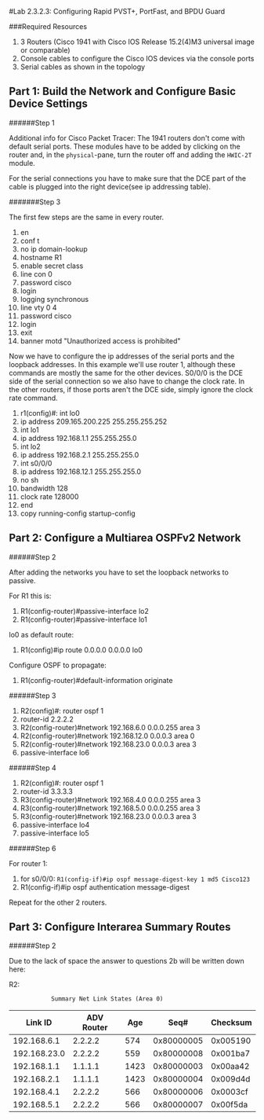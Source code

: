#Lab 2.3.2.3: Configuring Rapid PVST+, PortFast, and BPDU Guard

###Required Resources
1. 3 Routers (Cisco 1941 with Cisco IOS Release 15.2(4)M3 universal image or comparable)
2.  Console cables to configure the Cisco IOS devices via the console ports 
3.  Serial cables as shown in the topology


## Part 1: Build the Network and Configure Basic Device Settings ##

######Step 1

Additional info for Cisco Packet Tracer: The 1941 routers don't come with default serial ports. These modules have to be added by clicking on the router and, in the `physical`-pane, turn the router off and adding the `HWIC-2T` module.

For the serial connections you have to make sure that the DCE part of the cable is plugged into the right device(see ip addressing table).

#######Step 3

The first few steps are the same in every router.

1. en
2. conf t
3. no ip domain-lookup
4. hostname R1
5. enable secret class
6. line con 0
7. password cisco
8. login
9. logging synchronous
10. line vty 0 4
11. password cisco
12. login
13. exit
14. banner motd "Unauthorized access is prohibited"

Now we have to configure the ip addresses of the serial ports and the loopback addresses.
In this example we'll use router 1, although these commands are mostly the same for the other devices.
S0/0/0 is the DCE side of the serial connection so we also have to change the clock rate. In the other routers, if those ports aren't the DCE side, simply ignore the clock rate command.

1. r1(config)#: int lo0
2. ip address 209.165.200.225 255.255.255.252
3. int lo1 
4. ip address 192.168.1.1 255.255.255.0
5. int lo2
6. ip address 192.168.2.1 255.255.255.0
7. int s0/0/0
8. ip address 192.168.12.1 255.255.255.0
9. no sh
10. bandwidth 128
11. clock rate 128000
12. end
13. copy running-config startup-config 

## Part 2: Configure a Multiarea OSPFv2 Network ##

######Step 2

After adding the networks you have to set the loopback networks to passive.


For R1 this is:

1. R1(config-router)#passive-interface lo2
2. R1(config-router)#passive-interface lo1

lo0 as default route:

1. R1(config)#ip route 0.0.0.0 0.0.0.0 lo0

Configure OSPF to propagate:

1. R1(config-router)#default-information originate 

######Step 3

1. R2(config)#: router ospf 1
2. router-id 2.2.2.2
3. R2(config-router)#network 192.168.6.0 0.0.0.255 area 3
4. R2(config-router)#network 192.168.12.0 0.0.0.3 area 0
5. R2(config-router)#network 192.168.23.0 0.0.0.3 area 3
6. passive-interface lo6

######Step 4

1. R2(config)#: router ospf 1
2. router-id 3.3.3.3
3. R3(config-router)#network 192.168.4.0 0.0.0.255 area 3
4. R3(config-router)#network 192.168.5.0 0.0.0.255 area 3
5. R3(config-router)#network 192.168.23.0 0.0.0.3 area 3
6. passive-interface lo4
7. passive-interface lo5

######Step 6

For router 1:

1. for s0/0/0: `R1(config-if)#ip ospf message-digest-key 1 md5 Cisco123`
2. R1(config-if)#ip ospf authentication message-digest  

Repeat for the other 2 routers.

## Part 3: Configure Interarea Summary Routes ##

######Step 2

Due to the lack of space the answer to questions 2b will be written down here:

R2:

                Summary Net Link States (Area 0)
| Link ID   |       ADV Router   |   Age      |   Seq#    |   Checksum|
|---|---|---|---|---|
|192.168.6.1 |    2.2.2.2    |     574    |   0x80000005 |0x005190|
|192.168.23.0  |  2.2.2.2        | 559       |  0x80000008 |0x001ba7|
|192.168.1.1    | 1.1.1.1       |  1423       | 0x80000003 |0x00aa42|
|192.168.2.1    | 1.1.1.1       |  1423       | 0x80000004 |0x009d4d|
|192.168.4.1    | 2.2.2.2       |  566        | 0x80000006 |0x0003cf|
|192.168.5.1    | 2.2.2.2      |   566        | 0x80000007| 0x00f5da|
